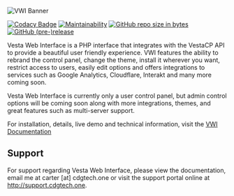 ![VWI Banner](https://raw.githubusercontent.com/cdgco/VestaWebInterface/master/VWI%20Banner.png)

[![Codacy Badge](https://api.codacy.com/project/badge/Grade/7e9666795d6b4aa1a7838f7af599b720)](https://www.codacy.com/app/carter/VestaWebInterface?utm_source=github.com&amp;utm_medium=referral&amp;utm_content=cdgco/VestaWebInterface&amp;utm_campaign=Badge_Grade)
[![Maintainability](https://api.codeclimate.com/v1/badges/89b83ed998d2615a4bd6/maintainability)](https://codeclimate.com/github/cdgco/VestaWebInterface/maintainability)
[![GitHub repo size in bytes](https://img.shields.io/github/repo-size/cdgco/vestawebinterface.svg)](https://github.com/cdgco/VestaWebInterface/releases)
[![GitHub (pre-)release](https://img.shields.io/github/release/cdgco/vestawebinterface/all.svg)](https://github.com/cdgco/VestaWebInterface/releases)

Vesta Web Interface is a PHP interface that integrates with the VestaCP API to provide a beautiful user friendly experience. VWI features the ability to rebrand the control panel, change the theme, install it wherever you want, restrict access to users, easily edit options and offers integrations to services such as Google Analytics, Cloudflare, Interakt and many more coming soon. 

Vesta Web Interface is currently only a user control panel, but admin control options will be coming soon along with more integrations, themes, and great features such as multi-server support.


For installation, details, live demo and technical information, visit the [VWI Documentation](http://cdgtech.one/vwi)

## Support

For support regarding Vesta Web Interface, please view the documentation, email me at carter [at] cdgtech.one or visit the support portal online at http://support.cdgtech.one.
